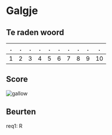 # Galgje

## Te raden woord

|.|.|.|.|.|.|.|.|.|. |
|-|-|-|-|-|-|-|-|-|- |
|1|2|3|4|5|6|7|8|9|10|

## Score
![gallow](./images/1.png)

## Beurten
req1: R
